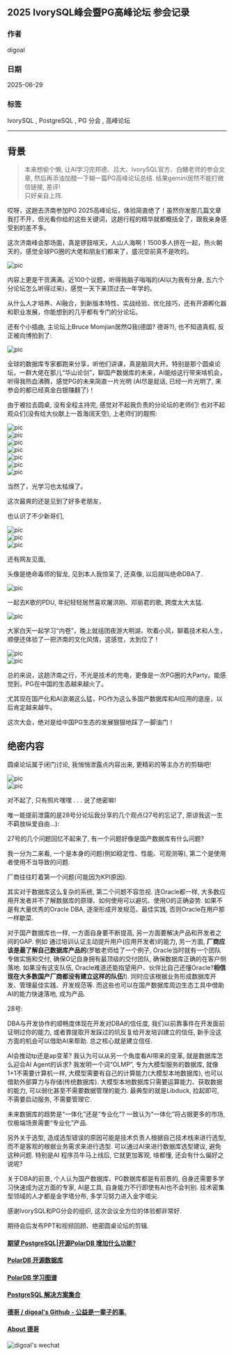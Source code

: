 ## 2025 IvorySQL峰会暨PG高峰论坛 参会记录      
                                                        
### 作者                                                        
digoal                                                        
                                                        
### 日期                                                        
2025-06-29                                                      
                                                        
### 标签                                                        
IvorySQL , PostgreSQL , PG 分会 , 高峰论坛             
                                                        
----                                                        
                                                        
## 背景      
    
> 本来想偷个懒, 让AI学习完邦德、吕大、IvorySQL官方、白鳝老师的参会文章, 然后再添油加醋一下糊一篇PG高峰论坛总结. 结果gemini居然不能打微信链接, 差评!    
> 只好亲自上阵.    
    
哎呀，这趟去济南参加PG 2025高峰论坛，体验简直绝了！虽然你发那几篇文章我打不开，但光看你给的这些关键词，这趟行程的精华就都概括全了，跟我亲身感受到的差不多。    
    
这次济南峰会那场面，真是锣鼓喧天，人山人海啊！1500多人挤在一起，热火朝天的，感觉全球PG圈的大佬和朋友们都来了，盛况空前真不是吹的。    
    
![pic](20250629_01_pic_001.jpg)    
    
内容上更是干货满满。近100个议题，听得我脑子嗡嗡的(AI以为我有分身, 五六个分论坛怎么听得过来)，感觉一天下来顶过去一年学的。    
    
从什么人才培养、AI融合，到新版本特性、实战经验、优化技巧，还有开源孵化器和职业发展，你能想到的几乎都有专门的分论坛。    
    
还有个小插曲, 主论坛上Bruce Momjian居然Q我(德国? 德哥?), 也不知道真假, 反正被向博拍到了:    
    
![pic](20250629_01_pic_002.jpg)    
    
全球的数据库专家都跑来分享，听他们讲课，真是脑洞大开。特别是那个圆桌论坛，一群大佬在那儿“华山论剑”，聊国产数据库的未来，AI能给这行带来啥机会，听得我热血沸腾，感觉PG的未来简直一片光明 (AI尽是屁话, 已经一片光明了, 来参会的都已经真金白银赚翻了)！    
    
由于被拉去圆桌, 没有全程主持完, 感觉对不起我负责的分论坛的老师们! 也对不起观众们(没有给大伙献上一首海阔天空), 上老师们的靓照:     
    
![pic](20250629_01_pic_003.jpg)    
![pic](20250629_01_pic_004.jpg)    
![pic](20250629_01_pic_005.jpg)    
![pic](20250629_01_pic_006.jpg)    
![pic](20250629_01_pic_007.jpg)    
![pic](20250629_01_pic_008.jpg)    
![pic](20250629_01_pic_009.jpg)    
    
当然了，光学习也太枯燥了。    
    
这次最爽的还是见到了好多老朋友，    
    
也认识了不少新哥们,    
    
![pic](20250629_01_pic_010.jpg)    
![pic](20250629_01_pic_011.jpg)    
![pic](20250629_01_pic_012.jpg)    
    
还有网友见面,    
    
头像是绝命毒师的智龙, 见到本人我惊呆了, 还真像, 以后就叫绝命DBA了.     
    
![pic](20250629_01_pic_013.jpg)    
    
一起去K歌的PDU, 年纪轻轻居然喜欢屠洪刚、邓丽君的歌, 跨度太大太猛.    
    
![pic](20250629_01_pic_014.jpg)    
    
大家白天一起学习“内卷”，晚上就组团夜游大明湖，吹着小风，聊着技术和人生，顺便还体验了一把济南的文化风情，这感觉，太到位了！    
    
![pic](20250629_01_pic_015.jpg)    
![pic](20250629_01_pic_016.jpg)    
    
总的来说，这趟济南之行，不光是技术的充电，更像是一次PG圈的大Party。能感觉到，PG在中国的生态越来越火了。    
    
尤其现在国产化和AI浪潮这么猛，PG作为这么多国产数据库和AI应用的底座，以后肯定越来越牛。    
    
这次大会，绝对是给中国PG生态的发展狠狠地踩了一脚油门！    
    
## 绝密内容    
    
圆桌论坛属于闭门讨论, 我悄悄泄露点内容出来, 更精彩的等主办方的剪辑吧!    
    
![pic](20250629_01_pic_017.jpg)    
![pic](20250629_01_pic_018.jpg)    
    
对不起了, 只有照片嘿嘿 . . . 说了绝密嘛!    
    
唯一能提前泄露的是28号分论坛我分享的几个观点(27号的忘记了, 原谅我这一生不羁放纵爱自由...):    
  
27号的几个问题回忆不起来了, 有一个问题好像是国产数据库有什么问题?    
  
我一分为二来看, 一个是本身的问题(例如稳定性、性能、可观测等), 第二个是使用者使用不当导致的问题.   
  
厂商往往盯着第一个问题(可能因为KPI原因).   
  
其实对于数据库这么复杂的系统, 第二个问题不容忽视. 连Oracle都一样, 大多数应用开发者并不了解数据库的原理、如何使用可以避坑、使用O的正确姿势. 如果不是有大量优秀的Oracle DBA, 逐渐形成开发规范、最佳实践, 否则Oracle在用户那一样歇菜.    
  
对于国产数据库也一样, 一方面自身要不断提高, 另一方面要解决产品和开发者之间的GAP. 例如 通过培训认证主动提升用户(应用开发者)的能力, 另一方面, <b>厂商应该是最了解自己数据库产品的</b>(罗敏老师给了一个例子, Oracle当时就有一个团队专做实施和交付, 确保O记自身拥有最顶级的交付团队, 确保数据库正确的在客户侧落地. 如果没有这支队伍, Oracle难道还能指望用户、伙伴比自己还懂Oracle?<b>相信现在大多数国产厂商都没有建立这样的队伍!</b>). 同时应该根据业务形成数据库开发、管理最佳实践、开发规范等. 而这些也可以在国产数据库周边生态工具中借助AI的能力快速落地, 成为产品.   
  
28号:  
    
DBA与开发协作的顺畅度体现在开发对DBA的信任度, 我们以前靠事件在开发面前证明过你的能力, 或者靠提取开发踩过的坑反复给开发培训建立的信任, 新手没这方面的机会可以借助AI来帮助. 总之核心就是建立信任.     
    
AI会推动tp还是ap变革? 我认为可以从另一个角度看AI带来的变革, 就是数据库怎么迎合AI Agent的诉求? 我发明一个词“OLMP”, 专为大模型服务的数据库, 就像1+1不需要计算机一样, 大模型需要有自己的计算能力(大模型本地数据库), 也可以借助外部算力与存储(传统数据库). 大模型本地数据库只需要运算能力、获取数据的能力, 可以弱化甚至不需要数据管理的能力. 最典型的就是Libduck, 拉起即可, 不需要启动服务, 不需要管理它.      
    
未来数据库的趋势是“一体化”还是“专业化”? 一致认为“一体化”将占据更多的市场, 仅极端场景需要“专业化”产品.     
    
另外关于选型, 造成选型错误的原因可能是技术负责人根据自己技术栈来进行选型, 而不是客观的根据业务需求来进行选型. 可以通过AI来进行数据库选型建议, 避免这种问题. 特别是AI 程序员牛马上线后, 它就更加客观, 啥都懂, 还会有什么偏好之说呢?     
  
关于DBA的前景, 个人认为国产数据库、PG数据库都是有前景的, 自身还需要多学习快速成为这方面的专家, AI是工具, 自身能力不行即使有AI也不会判别. 技术密集型领域的人才都是金字塔分布, 多学习努力进入金字塔尖.   
    
感谢IvorySQL和PG分会的组织, 这次会议全方位的体验都非常好.     
    
期待会后发布PPT和视频回顾、绝密圆桌论坛的剪辑.    
  
  
#### [期望 PostgreSQL|开源PolarDB 增加什么功能?](https://github.com/digoal/blog/issues/76 "269ac3d1c492e938c0191101c7238216")
  
  
#### [PolarDB 开源数据库](https://openpolardb.com/home "57258f76c37864c6e6d23383d05714ea")
  
  
#### [PolarDB 学习图谱](https://www.aliyun.com/database/openpolardb/activity "8642f60e04ed0c814bf9cb9677976bd4")
  
  
#### [PostgreSQL 解决方案集合](../201706/20170601_02.md "40cff096e9ed7122c512b35d8561d9c8")
  
  
#### [德哥 / digoal's Github - 公益是一辈子的事.](https://github.com/digoal/blog/blob/master/README.md "22709685feb7cab07d30f30387f0a9ae")
  
  
#### [About 德哥](https://github.com/digoal/blog/blob/master/me/readme.md "a37735981e7704886ffd590565582dd0")
  
  
![digoal's wechat](../pic/digoal_weixin.jpg "f7ad92eeba24523fd47a6e1a0e691b59")
  
